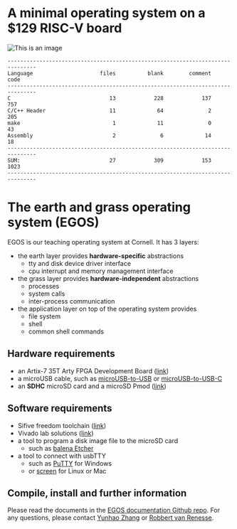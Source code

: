 # A minimal operating system on a $129 RISC-V board

![This is an image](https://dolobyte.net/print/egos-riscv.jpg)

```
-------------------------------------------------------------------------------
Language                     files          blank        comment           code
-------------------------------------------------------------------------------
C                               13            228            137            757
C/C++ Header                    11             64              2            205
make                             1             11              0             43
Assembly                         2              6             14             18
-------------------------------------------------------------------------------
SUM:                            27            309            153           1023
-------------------------------------------------------------------------------
```
# The earth and grass operating system (EGOS)

EGOS is our teaching operating system at Cornell. It has 3 layers: 
* the earth layer provides **hardware-specific** abstractions
    * tty and disk device driver interface
    * cpu interrupt and memory management interface
* the grass layer provides **hardware-independent** abstractions
    * processes
    * system calls
    * inter-process communication
* the application layer on top of the operating system provides
    * file system
    * shell
    * common shell commands

## Hardware requirements
* an Artix-7 35T Arty FPGA Development Board ([link](https://digilent.com/shop/arty-a7-artix-7-fpga-development-board/))
* a microUSB cable, such as [microUSB-to-USB](https://www.amazon.com/CableCreation-Charging-Shielded-Charger-Compatible/dp/B07CKXQ9NB?ref_=ast_sto_dp&th=1&psc=1) or [microUSB-to-USB-C](https://www.amazon.com/dp/B0744BKDRD?psc=1&ref=ppx_yo2_dt_b_product_details)
* an **SDHC** microSD card and a microSD Pmod ([link](https://digilent.com/reference/pmod/pmodmicrosd/start?redirect=1))

## Software requirements
* Sifive freedom toolchain ([link](https://github.com/sifive/freedom-tools/releases/tag/v2020.04.0-Toolchain.Only))
* Vivado lab solutions ([link](https://www.xilinx.com/support/download.html))
* a tool to program a disk image file to the microSD card 
    * such as [balena Etcher](https://www.balena.io/etcher/)
* a tool to connect with usbTTY
    * such as [PuTTY](https://www.putty.org/) for Windows
    * or [screen](https://linux.die.net/man/1/screen) for Linux or Mac

## Compile, install and further information
Please read the documents in the [EGOS documentation Github repo](). 
For any questions, please contact [Yunhao Zhang](https://dolobyte.net/) or [Robbert van Renesse](https://www.cs.cornell.edu/home/rvr/).
